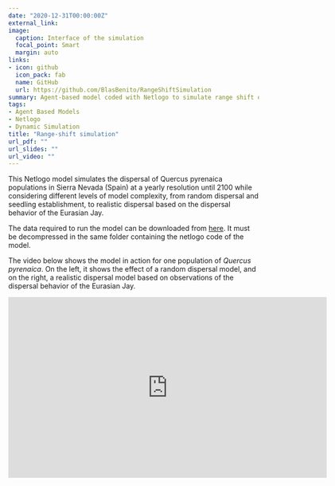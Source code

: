 ```yaml
---
date: "2020-12-31T00:00:00Z"
external_link: 
image:
  caption: Interface of the simulation
  focal_point: Smart
  margin: auto
links:
- icon: github
  icon_pack: fab
  name: GitHub
  url: https://github.com/BlasBenito/RangeShiftSimulation
summary: Agent-based model coded with Netlogo to simulate range shift of *Quercus pyrenaica* populations in Sierra Nevada (Spain) using a realistic dispersal model with different levels of complexity.
tags: 
- Agent Based Models
- Netlogo
- Dynamic Simulation
title: "Range-shift simulation"
url_pdf: ""
url_slides: ""
url_video: ""
---
```


This Netlogo model simulates the dispersal of Quercus pyrenaica populations in Sierra Nevada (Spain) at a yearly resolution until 2100 while considering different levels of model complexity, from random dispersal and seedling establishment, to realistic dispersal based on the dispersal behavior of the Eurasian Jay.

The data required to run the model can be downloaded from [here](https://www.dropbox.com/s/zsjja2g3yrgqyl1/data.zip?dl=1). It must be decompressed in the same folder containing the netlogo code of the model.

The video below shows the model in action for one population of *Quercus pyrenaica*. On the left, it shows the effect of a random dispersal model, and on the right, a realistic dispersal model based on observations of the dispersal behavior of the Eurasian Jay.

<iframe src="https://player.vimeo.com/video/66052823" width="640" height="363" frameborder="0" allow="autoplay; fullscreen" allowfullscreen></iframe>
